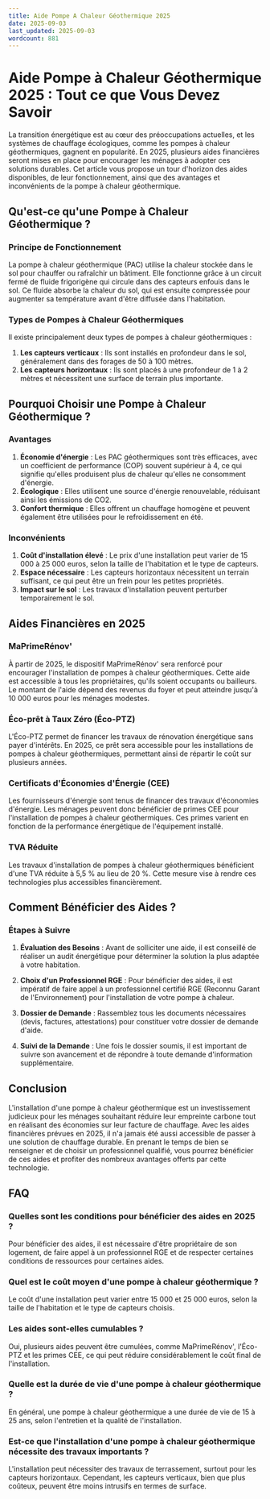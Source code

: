 ```yaml
---
title: Aide Pompe A Chaleur Géothermique 2025
date: 2025-09-03
last_updated: 2025-09-03
wordcount: 881
---
```


# Aide Pompe à Chaleur Géothermique 2025 : Tout ce que Vous Devez Savoir

La transition énergétique est au cœur des préoccupations actuelles, et les systèmes de chauffage écologiques, comme les pompes à chaleur géothermiques, gagnent en popularité. En 2025, plusieurs aides financières seront mises en place pour encourager les ménages à adopter ces solutions durables. Cet article vous propose un tour d'horizon des aides disponibles, de leur fonctionnement, ainsi que des avantages et inconvénients de la pompe à chaleur géothermique.

## Qu'est-ce qu'une Pompe à Chaleur Géothermique ?

### Principe de Fonctionnement

La pompe à chaleur géothermique (PAC) utilise la chaleur stockée dans le sol pour chauffer ou rafraîchir un bâtiment. Elle fonctionne grâce à un circuit fermé de fluide frigorigène qui circule dans des capteurs enfouis dans le sol. Ce fluide absorbe la chaleur du sol, qui est ensuite compressée pour augmenter sa température avant d'être diffusée dans l'habitation.

### Types de Pompes à Chaleur Géothermiques

Il existe principalement deux types de pompes à chaleur géothermiques :

1. **Les capteurs verticaux** : Ils sont installés en profondeur dans le sol, généralement dans des forages de 50 à 100 mètres.
2. **Les capteurs horizontaux** : Ils sont placés à une profondeur de 1 à 2 mètres et nécessitent une surface de terrain plus importante.

## Pourquoi Choisir une Pompe à Chaleur Géothermique ?

### Avantages

1. **Économie d'énergie** : Les PAC géothermiques sont très efficaces, avec un coefficient de performance (COP) souvent supérieur à 4, ce qui signifie qu'elles produisent plus de chaleur qu'elles ne consomment d'énergie.
2. **Écologique** : Elles utilisent une source d'énergie renouvelable, réduisant ainsi les émissions de CO2.
3. **Confort thermique** : Elles offrent un chauffage homogène et peuvent également être utilisées pour le refroidissement en été.

### Inconvénients

1. **Coût d'installation élevé** : Le prix d'une installation peut varier de 15 000 à 25 000 euros, selon la taille de l'habitation et le type de capteurs.
2. **Espace nécessaire** : Les capteurs horizontaux nécessitent un terrain suffisant, ce qui peut être un frein pour les petites propriétés.
3. **Impact sur le sol** : Les travaux d'installation peuvent perturber temporairement le sol.

## Aides Financières en 2025

### MaPrimeRénov'

À partir de 2025, le dispositif MaPrimeRénov' sera renforcé pour encourager l'installation de pompes à chaleur géothermiques. Cette aide est accessible à tous les propriétaires, qu'ils soient occupants ou bailleurs. Le montant de l'aide dépend des revenus du foyer et peut atteindre jusqu'à 10 000 euros pour les ménages modestes.

### Éco-prêt à Taux Zéro (Éco-PTZ)

L'Éco-PTZ permet de financer les travaux de rénovation énergétique sans payer d'intérêts. En 2025, ce prêt sera accessible pour les installations de pompes à chaleur géothermiques, permettant ainsi de répartir le coût sur plusieurs années.

### Certificats d'Économies d'Énergie (CEE)

Les fournisseurs d'énergie sont tenus de financer des travaux d'économies d'énergie. Les ménages peuvent donc bénéficier de primes CEE pour l'installation de pompes à chaleur géothermiques. Ces primes varient en fonction de la performance énergétique de l'équipement installé.

### TVA Réduite

Les travaux d'installation de pompes à chaleur géothermiques bénéficient d'une TVA réduite à 5,5 % au lieu de 20 %. Cette mesure vise à rendre ces technologies plus accessibles financièrement.

## Comment Bénéficier des Aides ?

### Étapes à Suivre

1. **Évaluation des Besoins** : Avant de solliciter une aide, il est conseillé de réaliser un audit énergétique pour déterminer la solution la plus adaptée à votre habitation.
   
2. **Choix d'un Professionnel RGE** : Pour bénéficier des aides, il est impératif de faire appel à un professionnel certifié RGE (Reconnu Garant de l'Environnement) pour l'installation de votre pompe à chaleur.

3. **Dossier de Demande** : Rassemblez tous les documents nécessaires (devis, factures, attestations) pour constituer votre dossier de demande d'aide.

4. **Suivi de la Demande** : Une fois le dossier soumis, il est important de suivre son avancement et de répondre à toute demande d'information supplémentaire.

## Conclusion

L'installation d'une pompe à chaleur géothermique est un investissement judicieux pour les ménages souhaitant réduire leur empreinte carbone tout en réalisant des économies sur leur facture de chauffage. Avec les aides financières prévues en 2025, il n'a jamais été aussi accessible de passer à une solution de chauffage durable. En prenant le temps de bien se renseigner et de choisir un professionnel qualifié, vous pourrez bénéficier de ces aides et profiter des nombreux avantages offerts par cette technologie.

## FAQ

### Quelles sont les conditions pour bénéficier des aides en 2025 ?

Pour bénéficier des aides, il est nécessaire d'être propriétaire de son logement, de faire appel à un professionnel RGE et de respecter certaines conditions de ressources pour certaines aides.

### Quel est le coût moyen d'une pompe à chaleur géothermique ?

Le coût d'une installation peut varier entre 15 000 et 25 000 euros, selon la taille de l'habitation et le type de capteurs choisis.

### Les aides sont-elles cumulables ?

Oui, plusieurs aides peuvent être cumulées, comme MaPrimeRénov', l'Éco-PTZ et les primes CEE, ce qui peut réduire considérablement le coût final de l'installation.

### Quelle est la durée de vie d'une pompe à chaleur géothermique ?

En général, une pompe à chaleur géothermique a une durée de vie de 15 à 25 ans, selon l'entretien et la qualité de l'installation.

### Est-ce que l'installation d'une pompe à chaleur géothermique nécessite des travaux importants ?

L'installation peut nécessiter des travaux de terrassement, surtout pour les capteurs horizontaux. Cependant, les capteurs verticaux, bien que plus coûteux, peuvent être moins intrusifs en termes de surface.